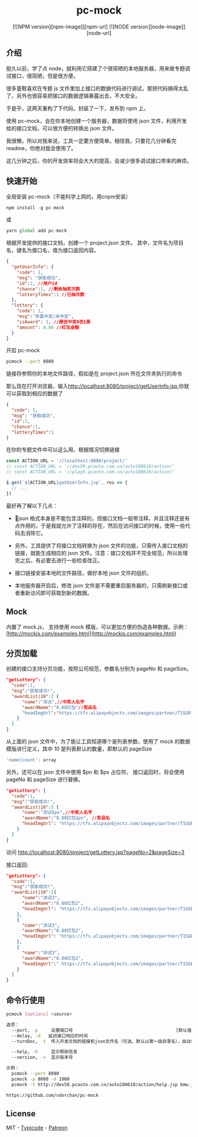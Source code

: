 <h1 align="center"> pc-mock </h1>

<center> 
[![NPM version][npm-image]][npm-url]
[![NODE version][node-image]][node-url]
</center>

## 介绍

挺久以前，学了点 node，就利用它搭建了个很简陋的本地服务器，用来做专题调试接口，很简陋，但是很方便。

很多童鞋喜欢在专题 js 文件里加上接口的数据代码进行调试，那把代码搞得太乱了，另外也很容易把接口的数据逻辑暴露出去，不大安全。

于是乎，这两天重构了下代码，封装了一下，发布到 npm 上。

使用 pc-mock，会在你本地创建一个服务器，数据将使用 json 文件，利用开发给的接口文档，可以很方便的转换出 json 文件。

我很懒，所以对我来说，工具一定要方便简单。相信我，只要花几分钟看完 readme，你绝对就会使用了。

这几分钟之后，你的开发效率将会大大的提高，会减少很多调试接口带来的麻烦。


## 快速开始

全局安装 pc-mock（不能科学上网的，用cnpm安装）

```javascript
npm install -g pc-mock
```

或

```javascript
yarn global add pc-mock
```

根据开发提供的接口文档，创建一个 project.json 文件。
其中，文件名为项目名，键名为接口名，值为接口返回内容。

```json
{
  "getUserInfo": {
    "code": 1,
    "msg": "获取成功",
    "id":2, //用户id
    "chance":1, //剩余抽奖次数
    "lotteryTimes":1 //已抽次数
  },
  "lottery": {
    "code": 1,
    "msg":"恭喜中奖/未中奖",
    "isAward": 1, //是否中奖0否1是
    "amount": 8.88 //红包金额
  }
}
```

开启 pc-mock

```bash
pcmock --port 8080
```

链接将参照你的本地文件路径，假如是在 project.json 所在文件夹执行的命令

那么现在打开浏览器，输入[http://localhost:8080/project/getUserInfo.jsp](http://localhost:8080/project/getUserInfo.jsp),你就可以获取到相应的数据了

```json
{
  "code": 1,
  "msg": "获取成功",
  "id":2,
  "chance":1,
  "lotteryTimes":1
}
```

在你的专题文件中可以这么用，根据情况切换链接

```javascript
const ACTION_URL = '//localhost:8080/project/'
// const ACTION_URL = '//dev58.pcauto.com.cn/auto180610/action/'
// const ACTION_URL = '//play9.pcauto.com.cn/auto180610/action/'

$.get(`${ACTION_URL}getUserInfo.jsp`, res => {
  // ...
})
```

最好再了解以下几点：

- json 格式本身是不能包含注释的，但接口文档一般带注释，并且注释还是有点作用的，于是我就允许了注释的存在，然后在访问接口的时候，使用一些代码去消除它。

- 另外，工具提供了将接口文档转换为 json 文件的功能，只需传入接口文档的链接，就能生成相应的 json 文件。注意：接口文档并不完全规范，所以处理完之后，有必要去进行一些检查改正。

- 接口链接安装本地的文件路径，做好本地 json 文件的组织。

- 本地服务器开启后，修改 json 文件是不需要重启服务器的，只需刷新接口或者重新访问即可获取到新的数据。

## Mock

内置了 mock.js， 支持使用 mock 模版，可以更加方便的伪造各种数据。示例：[http://mockjs.com/examples.html](http://mockjs.com/examples.html)

## 分页加载

创建的接口支持分页功能，按照公司规范，参数名分别为 pageNo 和 pageSize。

```json
"getLottery": {
  "code":1,
  "msg":"获取成功!",
  "awardList|10":[ {
      "name":"测试",//中奖人名字
      "awardName":"8.88红包"//奖品名
      "headImgUrl":"https://tfs.alipayobjects.com/images/partner/T1SGRfXgJbXXXXXXXX" //头像
    }
  ]
}
```

从上面的 json 文件中，为了能让工具知道哪个是列表参数，使用了 mock 的数据模版进行定义，其中 10 是列表默认的数量，即默认的 pageSize

```javascript
'name|count': array
```

另外，还可以在 json 文件中使用 $pn 和 $ps 占位符， 接口返回时，将会使用 pageNo 和 pageSize 进行替换。

```json
"getLottery": {
  "code":1,
  "msg":"获取成功!",
  "awardList|10":[ {
      "name":"测试$ps",//中奖人名字
      "awardName":"8.88红包$pn", //奖品名
      "headImgUrl": "https://tfs.alipayobjects.com/images/partner/T1SGRfXgJbXXXXXXXX" //头像
    }
  ]
}
```

访问 [http://localhost:8080/project/getLottery.jsp?pageNo=2&pageSize=3](http://localhost:8080/project/getUserInfo.jsp?pageNo=2&pageSize=3)

接口返回:

```json
"getLottery": {
  "code":1,
  "msg":"获取成功!",
  "awardList|10":[{
      "name":"测试3",
      "awardName":"8.88红包2",
      "headImgUrl": "https://tfs.alipayobjects.com/images/partner/T1SGRfXgJbXXXXXXXX"
    },
    {
      "name":"测试3",
      "awardName":"8.88红包2",
      "headImgUrl": "https://tfs.alipayobjects.com/images/partner/T1SGRfXgJbXXXXXXXX"
    },
    {
      "name":"测试3",
      "awardName":"8.88红包2",
      "headImgUrl":" https://tfs.alipayobjects.com/images/partner/T1SGRfXgJbXXXXXXXX"
    }
  ]
}
```

## 命令行使用

```bash
pcmock [options] <source>

选项：
  --port, -p     设置端口号                                       [默认值: 3000]
  --delay, -d   延迟接口响应的时间
  --turnDoc, -t  传入开发文档的链接和json文件名（可选，默认以第一级目录名），自动将其转换为json文件

  --help, -h     显示帮助信息                                             [布尔]
  --version, -v  显示版本号                                               [布尔]

示例：
  pcmock --port 8080
  pcmock -p 8080 -d 1000
  pcmock -t http://dev58.pcauto.com.cn/auto180610/action/help.jsp bmw.json

https://github.com/vdorchan/pc-mock
```

## License

MIT - [Typicode](https://github.com/typicode) - [Patreon](https://www.patreon.com/typicode)

[npm-url]: https://www.npmjs.com/package/pc-mock
[npm-image]: https://img.shields.io/npm/v/pc-mock.svg
[node-url]: https://nodejs.org/en/download/
[node-image]: https://img.shields.io/node/v/pc-mock.svg